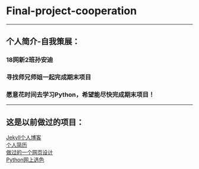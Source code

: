# Final-project-cooperation
---
## 个人简介-自我策展：
### 18网新2班孙安迪
### 寻找师兄师姐一起完成期末项目
### 愿意花时间去学习Python，希望能尽快完成期末项目！
---
## 这是以前做过的项目：
[Jekyll个人博客](https://andysunn.github.io/)
<br>
[个人简历](http://andysunn.gitee.io/resume/)
<br>
[做过的一个网页设计](http://andysunn.gitee.io/web_html/)
<br>
[Python网上选色](http://andymelon.pythonanywhere.com/)
